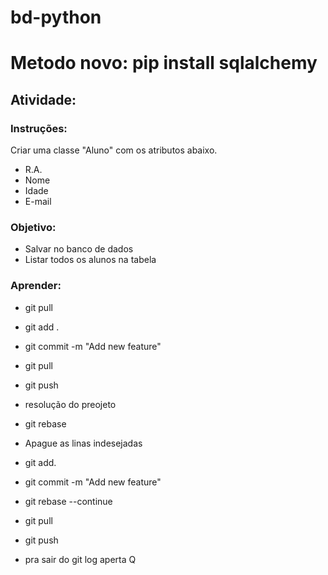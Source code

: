 # bd-python
# Metodo novo: pip install sqlalchemy
## Atividade:
### Instruções:
Criar uma classe "Aluno" com os atributos abaixo.
- R.A.
- Nome
- Idade
- E-mail

### Objetivo: 
- Salvar no banco de dados
- Listar todos os alunos na tabela

### Aprender:

- git pull
- git add .
- git commit -m "Add new feature"
- git pull
- git push



- resolução do preojeto
- git rebase

- Apague as linas indesejadas

- git add.

- git commit -m "Add new feature"

- git rebase --continue

- git pull

- git push

- pra sair do git log aperta Q